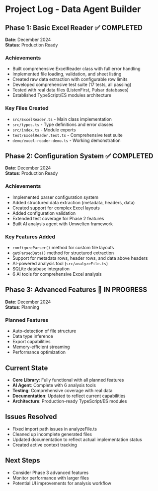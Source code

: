# Project Log - Data Agent Builder

## Phase 1: Basic Excel Reader ✅ COMPLETED
**Date**: December 2024  
**Status**: Production Ready

### Achievements
- Built comprehensive ExcelReader class with full error handling
- Implemented file loading, validation, and sheet listing
- Created raw data extraction with configurable row limits
- Developed comprehensive test suite (17 tests, all passing)
- Tested with real data files (ListenFirst, Pulsar databases)
- Established TypeScript/ES modules architecture

### Key Files Created
- `src/ExcelReader.ts` - Main class implementation
- `src/types.ts` - Type definitions and error classes
- `src/index.ts` - Module exports
- `test/ExcelReader.test.ts` - Comprehensive test suite
- `demo/excel-reader-demo.ts` - Working demonstration

## Phase 2: Configuration System ✅ COMPLETED
**Date**: December 2024  
**Status**: Production Ready

### Achievements
- Implemented parser configuration system
- Added structured data extraction (metadata, headers, data)
- Created support for complex Excel layouts
- Added configuration validation
- Extended test coverage for Phase 2 features
- Built AI analysis agent with Umwelten framework

### Key Features Added
- `configureParser()` method for custom file layouts
- `getParsedData()` method for structured extraction
- Support for metadata rows, header rows, and data above headers
- AI-powered analysis tool (`src/analyzeFile.ts`)
- SQLite database integration
- 6 AI tools for comprehensive Excel analysis

## Phase 3: Advanced Features 🔄 IN PROGRESS
**Date**: December 2024  
**Status**: Planning

### Planned Features
- Auto-detection of file structure
- Data type inference
- Export capabilities
- Memory-efficient streaming
- Performance optimization

## Current State
- **Core Library**: Fully functional with all planned features
- **AI Agent**: Complete with 6 analysis tools
- **Testing**: Comprehensive coverage with real data
- **Documentation**: Updated to reflect current capabilities
- **Architecture**: Production-ready TypeScript/ES modules

## Issues Resolved
- Fixed import path issues in analyzeFile.ts
- Cleaned up incomplete generated files
- Updated documentation to reflect actual implementation status
- Created active context tracking

## Next Steps
- Consider Phase 3 advanced features
- Monitor performance with larger files
- Potential UI improvements for analysis workflow
